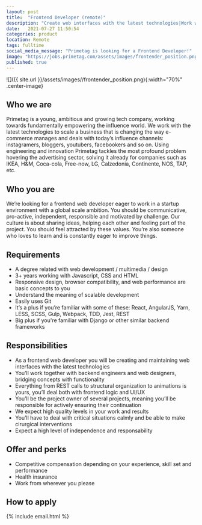 ```yaml
---
layout: post
title:  "Frontend Developer (remote)"
description: "Create web interfaces with the latest technologies|Work with backend engineers and web designers, bridging concepts with functionality|From structural organization to animations, UI and UX|React, Yarn, LESS, Gulp, Grunt, Python"
date:   2021-07-27 11:50:54
categories: product
location: Remote
tags: fulltime
social_media_message: "Primetag is looking for a Frontend Developer!"
image: "https://jobs.primetag.com/assets/images/frontender_position.png"
published: true
---
```


![]({{ site.url }}/assets/images//frontender_position.png){:width="70%" .center-image}

## **Who we are** ##

Primetag is a young, ambitious and growing tech company, working towards fundamentally empowering the influence world. We work with the latest technologies to scale a business that is changing the way e-commerce manages and deals with today’s influence channels: instagramers, bloggers, youtubers, facebookers and so on. Using engineering and innovation Primetag tackles the most profound problem hovering the advertising sector, solving it already for companies such as IKEA, H&M, Coca-cola, Free-now, LG, Calzedonia, Continente, NOS, TAP, etc.

## **Who you are**

We’re looking for a frontend web developer eager to work in a startup environment with a global scale ambition. You should be communicative, pro-active, independent, responsible and motivated by challenge. Our culture is about sharing ideas, helping each other and feeling part of the project. You should feel attracted by these values. You’re also someone who loves to learn and is constantly eager to improve things.

## **Requirements** ##

* A degree related with web development / multimedia / design
* 3+ years working with Javascript, CSS and HTML
* Responsive design, browser compatibility, and web performance are basic concepts to you
* Understand the meaning of scalable development
* Easily uses Git
* It’s a plus if you’re familiar with some of these: React, AngularJS, Yarn, LESS, SCSS, Gulp, Webpack, TDD, Jest, REST
* Big plus if you're familiar with Django or other similar backend frameworks

## **Responsibilities** ##

* As a frontend web developer you will be creating and maintaining web interfaces with the latest technologies
* You’ll work together with backend engineers and web designers, bridging concepts with functionality
* Everything from REST calls to structural organization to animations is yours, you’ll deal both with frontend logic and UI/UX
* You’ll be the project owner of several projects, meaning you’ll be responsible for actively ensuring their continuation
* We expect high quality levels in your work and results
* You’ll have to deal with critical situations calmly and be able to make cirurgical interventions
* Expect a high level of independence and responsability

## **Offer and perks** ##

* Competitive compensation depending on your experience, skill set and performance
* Health insurance
* Work from wherever you please

## **How to apply** ##

{% include email.html %} 

